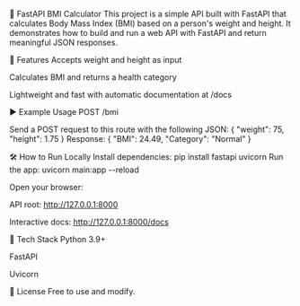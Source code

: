 🧮 FastAPI BMI Calculator
This project is a simple API built with FastAPI that calculates Body Mass Index (BMI) based on a person's weight and height. It demonstrates how to build and run a web API with FastAPI and return meaningful JSON responses.

🚀 Features
Accepts weight and height as input

Calculates BMI and returns a health category

Lightweight and fast with automatic documentation at /docs

▶️ Example Usage
POST /bmi

Send a POST request to this route with the following JSON:
{
  "weight": 75,
  "height": 1.75
}
Response:
{
  "BMI": 24.49,
  "Category": "Normal"
}

🛠 How to Run Locally
Install dependencies:
pip install fastapi uvicorn
Run the app:
uvicorn main:app --reload

Open your browser:

API root: http://127.0.0.1:8000

Interactive docs: http://127.0.0.1:8000/docs

🧰 Tech Stack
Python 3.9+

FastAPI

Uvicorn

📄 License
Free to use and modify.
